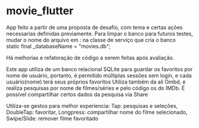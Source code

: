 # movie_flutter
App feito a partir de uma proposta de desafio, com tema e certas ações necessarias definidas previamente.
Para limpar o banco para futuros testes, mudar o nome do arquivo em : 
na classe de serviço que cria o banco  
static final _databaseName = "movies.db";

Há melhorias e refatoração de código a serem feitas após avaliação.

Este app utiliza de um banco relacional SQLite para guardar os favoritos por nome de usuário, portanto, é permitido múltiplas sessões sem login, e cada usuário(nome) terá seus próprios favoritos
Utiliza também da ali Ombd, e realiza pesquisas por nome de filmes/séries e pelo código os do IMDb.
É possível compartilhar certos dados da pesquisa via Share

Utiliza-se gestos para melhor experiencia:
Tap: pesquisas e seleções,
DoubleTap: favoritar,
Longpress: compartilhar nome do filme selecionado,
Swipe/Slide: remover filme favoritado

![]()
